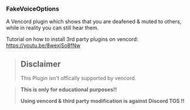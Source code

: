 ### FakeVoiceOptions

A Vencord plugin which shows that you are deafened & muted to others, while in reality you can still hear them.


Tutorial on how to install 3rd party plugins on vencord: https://youtu.be/8wexjSo8fNw


> ## Disclaimer
>
> This Plugin isn't offically supported by vencord.

> **This is only for educational purposes!!**
>
>**Using vencord & third party modification is against Discord TOS !!**
